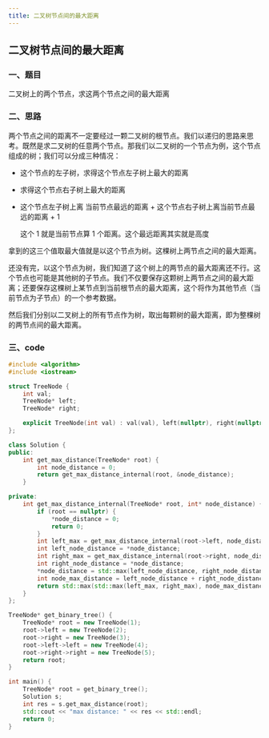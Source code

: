 ```yaml
---
title: 二叉树节点间的最大距离
---
```


## 二叉树节点间的最大距离

### 一、题目

二叉树上的两个节点，求这两个节点之间的最大距离

### 二、思路

两个节点之间的距离不一定要经过一颗二叉树的根节点。我们以递归的思路来思考。既然是求二叉树的任意两个节点。那我们以二叉树的一个节点为例，这个节点组成的树；我们可以分成三种情况：

- 这个节点的左子树，求得这个节点左子树上最大的距离

- 求得这个节点右子树上最大的距离

- 这个节点左子树上离 当前节点最远的距离 + 这个节点右子树上离当前节点最远的距离 + 1

  这个 1 就是当前节点算 1 个距离。这个最远距离其实就是高度

拿到的这三个值取最大值就是以这个节点为树。这棵树上两节点之间的最大距离。

还没有完，以这个节点为树，我们知道了这个树上的两节点的最大距离还不行。这个节点也可能是其他树的子节点。我们不仅要保存这颗树上两节点之间的最大距离；还要保存这棵树上某节点到当前根节点的最大距离，这个将作为其他节点（当前节点为子节点）的一个参考数据。

然后我们分别以二叉树上的所有节点作为树，取出每颗树的最大距离，即为整棵树的两节点间的最大距离。

### 三、code

```c++
#include <algorithm>
#include <iostream>

struct TreeNode {
    int val;
    TreeNode* left;
    TreeNode* right;

    explicit TreeNode(int val) : val(val), left(nullptr), right(nullptr) {}
};

class Solution {
public:
    int get_max_distance(TreeNode* root) {
        int node_distance = 0;
        return get_max_distance_internal(root, &node_distance);
    }

private:
    int get_max_distance_internal(TreeNode* root, int* node_distance) {
        if (root == nullptr) {
            *node_distance = 0;
            return 0;
        }
        int left_max = get_max_distance_internal(root->left, node_distance);
        int left_node_distance = *node_distance;
        int right_max = get_max_distance_internal(root->right, node_distance);
        int right_node_distance = *node_distance;
        *node_distance = std::max(left_node_distance, right_node_distance) + 1;
        int node_max_distance = left_node_distance + right_node_distance + 1;
        return std::max(std::max(left_max, right_max), node_max_distance);
    }
};

TreeNode* get_binary_tree() {
    TreeNode* root = new TreeNode(1);
    root->left = new TreeNode(2);
    root->right = new TreeNode(3);
    root->left->left = new TreeNode(4);
    root->right->right = new TreeNode(5);
    return root;
}

int main() {
    TreeNode* root = get_binary_tree();
    Solution s;
    int res = s.get_max_distance(root);
    std::cout << "max distance: " << res << std::endl;
    return 0;
}
```